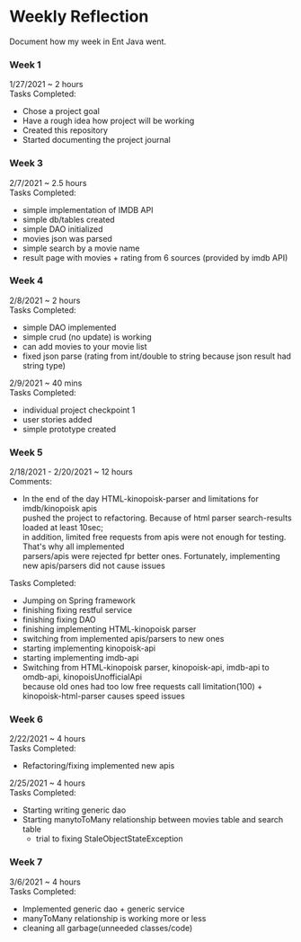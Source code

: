 # Weekly Reflection

Document how my week in Ent Java went. 


### Week 1

1/27/2021 ~ 2 hours  
Tasks Completed:
 * Chose a project goal
 * Have a rough idea how project will be working
 * Created this repository 
 * Started documenting the project journal
 
 
 ### Week 3
 
 2/7/2021 ~ 2.5 hours  
 Tasks Completed:
  * simple implementation of IMDB API
  * simple db/tables created
  * simple DAO initialized
  * movies json was parsed
  * simple search by a movie name
  * result page with movies + rating from 6 sources (provided by imdb API) 
  
   ### Week 4
   
   2/8/2021 ~ 2 hours  
   Tasks Completed:
   * simple DAO implemented  
   * simple crud (no update) is working
   * can add movies to your movie list 
   * fixed json parse (rating from int/double to string because json result had string type)
    
   2/9/2021 ~ 40 mins    
   Tasks Completed:
   * individual project checkpoint 1
   * user stories added
   * simple prototype created
   
   ### Week 5
   
   2/18/2021 - 2/20/2021 ~ 12 hours  
   Comments: 
   * In the end of the day HTML-kinopoisk-parser and limitations for imdb/kinopoisk apis  
     pushed the project to refactoring. Because of html parser search-results loaded at least 10sec;   
     in addition, limited free requests from apis were not enough for testing. That's why all implemented  
     parsers/apis were rejected fpr better ones. Fortunately, implementing new apis/parsers did not cause issues
      
   
   Tasks Completed:
   * Jumping on Spring framework
   * finishing fixing restful service
   * finishing fixing DAO
   * finishing implementing HTML-kinopoisk parser
   * switching from implemented apis/parsers to new ones
   * starting implementing kinopoisk-api
   * starting implementing imdb-api
   * Switching from HTML-kinopoisk parser, kinopoisk-api, imdb-api to omdb-api, kinopoisUnofficialApi  
      because old ones had too low free requests call limitation(100) + kinopoisk-html-parser causes speed issues 
    

### Week 6
   
   2/22/2021 ~ 4 hours  
   Tasks Completed:
   * Refactoring/fixing implemented new apis 
     
   2/25/2021 ~ 4 hours  
   Tasks Completed:
   * Starting writing generic dao
   * Starting manytoToMany relationship between movies table and search table
       * trial to fixing StaleObjectStateException

### Week 7
   
   3/6/2021 ~ 4 hours  
   Tasks Completed:
   * Implemented generic dao + generic service
   * manyToMany relationship is working more or less
   * cleaning all garbage(unneeded classes/code)

  
  
 
